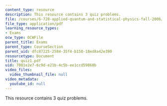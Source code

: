 ```yaml
---
content_type: resource
description: This resource contains 3 quiz problems.
file: /courses/6-728-applied-quantum-and-statistical-physics-fall-2006/7081e2e76c9de21b4c5bee1ccd59868b_quiz1.pdf
file_type: application/pdf
learning_resource_types:
- Exams
ocw_type: OCWFile
parent_title: Exams
parent_type: CourseSection
parent_uid: dfc87225-2584-35f4-b150-18ed8a42e390
resourcetype: Document
title: quiz1.pdf
uid: 7081e2e7-6c9d-e21b-4c5b-ee1ccd59868b
video_files:
  video_thumbnail_file: null
video_metadata:
  youtube_id: null
---
```

This resource contains 3 quiz problems.

